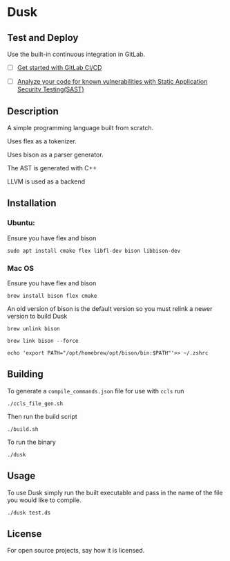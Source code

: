 # Dusk

## Test and Deploy

Use the built-in continuous integration in GitLab.

- [ ] [Get started with GitLab CI/CD](https://docs.gitlab.com/ee/ci/quick_start/index.html)
- [ ] [Analyze your code for known vulnerabilities with Static Application Security Testing(SAST)](https://docs.gitlab.com/ee/user/application_security/sast/)


## Description

A simple programming language built from scratch.

Uses flex as a tokenizer.

Uses bison as a parser generator.

The AST is generated with C++

LLVM is used as a backend

## Installation

### Ubuntu:

Ensure you have flex and bison

`sudo apt install cmake flex libfl-dev bison libbison-dev`

### Mac OS

Ensure you have flex and bison

`brew install bison flex cmake`

An old version of bison is the default version so you must relink a newer version to build Dusk

`brew unlink bison`

`brew link bison --force`

`echo 'export PATH="/opt/homebrew/opt/bison/bin:$PATH"'>> ~/.zshrc`

## Building

To generate a `compile_commands.json` file for use with `ccls` run

`./ccls_file_gen.sh`

Then run the build script

`./build.sh`

To run the binary

`./dusk`

## Usage

To use Dusk simply run the built executable and pass in the name of the file you would like to compile.

`./dusk test.ds`

## License
For open source projects, say how it is licensed.

